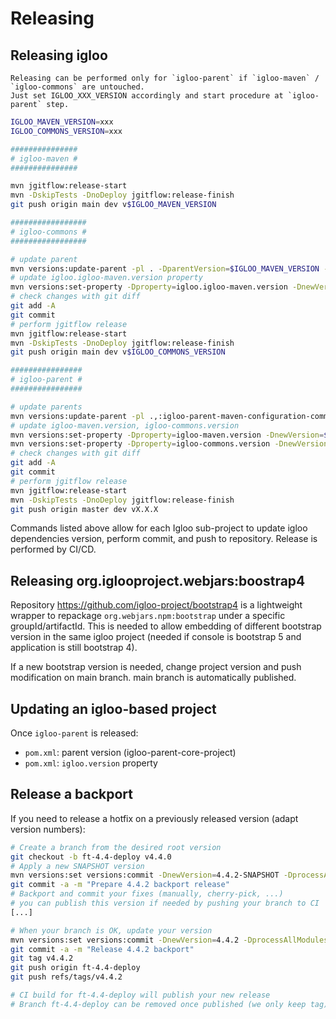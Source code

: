 
# Releasing

## Releasing igloo

```{note}
Releasing can be performed only for `igloo-parent` if `igloo-maven` / `igloo-commons` are untouched.
Just set IGLOO_XXX_VERSION accordingly and start procedure at `igloo-parent` step.
```

```bash
IGLOO_MAVEN_VERSION=xxx
IGLOO_COMMONS_VERSION=xxx

###############
# igloo-maven #
###############

mvn jgitflow:release-start
mvn -DskipTests -DnoDeploy jgitflow:release-finish
git push origin main dev v$IGLOO_MAVEN_VERSION

#################
# igloo-commons #
#################

# update parent
mvn versions:update-parent -pl . -DparentVersion=$IGLOO_MAVEN_VERSION -DskipResolution -DgenerateBackupPoms=false
# update igloo.igloo-maven.version property
mvn versions:set-property -Dproperty=igloo.igloo-maven.version -DnewVersion=$IGLOO_MAVEN_VERSION -DprocessAllModules=true -DgenerateBackupPoms=false
# check changes with git diff
git add -A
git commit
# perform jgitflow release
mvn jgitflow:release-start
mvn -DskipTests -DnoDeploy jgitflow:release-finish
git push origin main dev v$IGLOO_COMMONS_VERSION

################
# igloo-parent #
################

# update parents
mvn versions:update-parent -pl .,:igloo-parent-maven-configuration-common -DparentVersion=$IGLOO_MAVEN_VERSION -DskipResolution -DgenerateBackupPoms=false
# update igloo-maven.version, igloo-commons.version
mvn versions:set-property -Dproperty=igloo-maven.version -DnewVersion=$IGLOO_MAVEN_VERSION -DprocessAllModules=true -DgenerateBackupPoms=false
mvn versions:set-property -Dproperty=igloo-commons.version -DnewVersion=$IGLOO_COMMONS_VERSION -DprocessAllModules=true -DgenerateBackupPoms=false
# check changes with git diff
git add -A
git commit
# perform jgitflow release
mvn jgitflow:release-start
mvn -DskipTests -DnoDeploy jgitflow:release-finish
git push origin master dev vX.X.X
```

Commands listed above allow for each Igloo sub-project to update igloo dependencies version, perform commit,
and push to repository. Release is performed by CI/CD.

## Releasing org.iglooproject.webjars:boostrap4

Repository https://github.com/igloo-project/bootstrap4 is a lightweight wrapper to
repackage `org.webjars.npm:bootstrap` under a specific groupId/artifactId. This is
needed to allow embedding of different bootstrap version in the same igloo project
(needed if console is bootstrap 5 and application is still bootstrap 4).

If a new bootstrap version is needed, change project version and push modification on main branch. main branch is automatically published.

## Updating an igloo-based project

Once `igloo-parent` is released:

* `pom.xml`: parent version (igloo-parent-core-project)
* `pom.xml`: `igloo.version` property

## Release a backport

If you need to release a hotfix on a previously released version (adapt version numbers):

```bash
# Create a branch from the desired root version
git checkout -b ft-4.4-deploy v4.4.0
# Apply a new SNAPSHOT version
mvn versions:set versions:commit -DnewVersion=4.4.2-SNAPSHOT -DprocessAllModules=true
git commit -a -m "Prepare 4.4.2 backport release"
# Backport and commit your fixes (manually, cherry-pick, ...)
# you can publish this version if needed by pushing your branch to CI
[...]

# When your branch is OK, update your version
mvn versions:set versions:commit -DnewVersion=4.4.2 -DprocessAllModules=true
git commit -a -m "Release 4.4.2 backport"
git tag v4.4.2
git push origin ft-4.4-deploy
git push refs/tags/v4.4.2

# CI build for ft-4.4-deploy will publish your new release
# Branch ft-4.4-deploy can be removed once published (we only keep tag).
```
